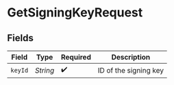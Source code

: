 # GetSigningKeyRequest


## Fields

| Field                 | Type                  | Required              | Description           |
| --------------------- | --------------------- | --------------------- | --------------------- |
| `keyId`               | *String*              | :heavy_check_mark:    | ID of the signing key |
